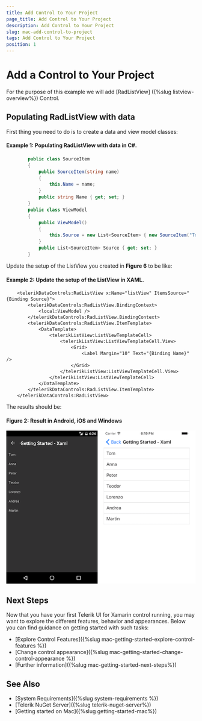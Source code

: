 ```yaml
---
title: Add Control to Your Project
page_title: Add Control to Your Project
description: Add Control to Your Project
slug: mac-add-control-to-project
tags: Add Control to Your Project
position: 1
---
```


# Add a Control to Your Project

For the purpose of this example we will add [RadListView] ({%slug listview-overview%}) Control.
		
## Populating RadListView with data

First thing you need to do is to create a data and view model classes:

#### Example 1: Populating RadListView with data in C#.

```C#
		public class SourceItem
		{
			public SourceItem(string name)
			{
				this.Name = name;
			}
			public string Name { get; set; }
		}
		public class ViewModel
		{	
			public ViewModel()
			{
				this.Source = new List<SourceItem> { new SourceItem("Tom"), new SourceItem("Anna"), new SourceItem("Peter"), new SourceItem("Teodor"), new SourceItem("Lorenzo"), new SourceItem("Andrea"), new SourceItem("Martin") };
			}
			public List<SourceItem> Source { get; set; }
		}
```

Update the setup of the ListView you created in __Figure 6__ to be like:

#### Example 2: Update the setup of the ListView in XAML.

```XAML
	<telerikDataControls:RadListView x:Name="listView" ItemsSource="{Binding Source}">
		<telerikDataControls:RadListView.BindingContext>
			<local:ViewModel />
		</telerikDataControls:RadListView.BindingContext>
		<telerikDataControls:RadListView.ItemTemplate>
			<DataTemplate>
				<telerikListView:ListViewTemplateCell>
					<telerikListView:ListViewTemplateCell.View>
						<Grid>
							<Label Margin="10" Text="{Binding Name}" />
						</Grid>
					</telerikListView:ListViewTemplateCell.View>
				</telerikListView:ListViewTemplateCell>
			</DataTemplate>
		</telerikDataControls:RadListView.ItemTemplate>
	</telerikDataControls:RadListView>
```

The results should be:
#### __Figure 2: Result in Android, iOS and Windows__
![RadListView](images/listview-gettingstarted.png)

## Next Steps

Now that you have your first Telerik UI for Xamarin control running, you may want to explore the different features, behavior and appearances. Below you can find guidance on getting started with such tasks:

- [Explore Control Features]({%slug mac-getting-started-explore-control-features %})
- [Change control appearance]({%slug mac-getting-started-change-control-appearance %})
- [Further information]({%slug mac-getting-started-next-steps%})

## See Also

- [System Requirements]({%slug system-requirements %})
- [Telerik NuGet Server]({%slug telerik-nuget-server%})
- [Getting started on Mac]({%slug getting-started-mac%})
